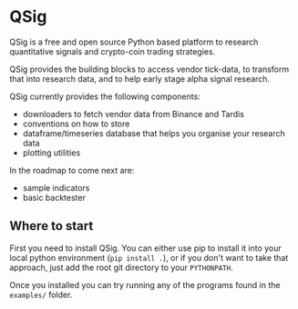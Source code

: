 # QSig

QSig is a free and open source Python based platform to research quantitative signals and crypto-coin trading strategies.

QSig provides the building blocks to access vendor tick-data, to transform that into research data, and to help early stage alpha signal research.

QSig currently provides the following components:

- downloaders to fetch vendor data from Binance and Tardis
- conventions on how to store
- dataframe/timeseries database that helps you organise your research data
- plotting utilities

In the roadmap to come next are:

- sample indicators
- basic backtester

## Where to start

First you need to install QSig.  You can either use pip to install it into your
local python environment (`pip install .`), or if you don't want to take that
approach, just add the root git directory to your `PYTHONPATH`.

Once you installed you can try running any of the programs found in the
`examples/` folder.
